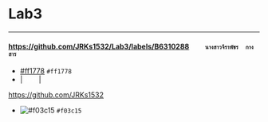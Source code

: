 # Lab3

<hr/>


#### https://github.com/JRKs1532/Lab3/labels/B6310288     ``     นางสาวจีราพัชร  กางสาร     ``

- [#ff1778](https://via.placeholder.com/15/ff1778/000000?text=+) `#ff1778`
- | <span style="background: \\#139640; color: #fff">test</span> |


https://github.com/JRKs1532


- ![#f03c15](https://placehold.co/15x15/f03c15/f03c15.png) `#f03c15`


